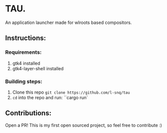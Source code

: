 # TAU. 
An application launcher made for wlroots based compositors. 

## Instructions:

### Requirements:
1. gtk4 installed
2. gtk4-layer-shell installed


### Building steps:

1. Clone this repo `git clone https://github.com/l-snq/tau`
2. `cd` into the repo and run: ``cargo run`


## Contributions:

Open a PR! This is my first open sourced project, so feel free to contribute :)
